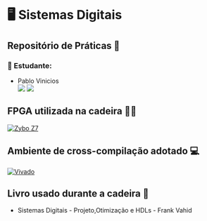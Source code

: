 # 🖥️ Sistemas Digitais 
## Repositório de Práticas 📝
### 👥 Estudante:

- Pablo Vinicios <br>
<a href="http://t.me/PabloVini2811" target="_blank"><img src="https://img.shields.io/badge/-TELEGRAM-blue??style=flat&logo=telegram" target="_blank"></a>
<a href="https://github.com/PabloVini28" target="_blank"><img src="https://img.shields.io/badge/GitHub-100000?style=badge&logo=github&logoColor=white color=black"></a>

## FPGA utilizada na cadeira 🧑‍💻
[![Zybo Z7](https://img.shields.io/badge/Zybo_Z7-00FF00?style=for-the-badge&logo=xilinx&logoColor=white)](https://digilent.com/reference/programmable-logic/zybo-z7/start)

## Ambiente de cross-compilação adotado 💻
[![Vivado](https://img.shields.io/badge/Vivado-0074C1?style=for-the-badge&logo=xilinx&logoColor=white)](https://www.xilinx.com/support/download.html)


## Livro usado durante a cadeira 📘

- Sistemas Digitais - Projeto,Otimização e HDLs - Frank Vahid
